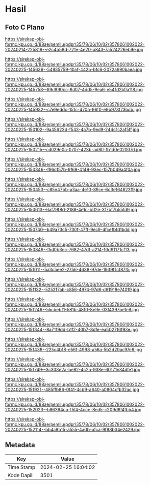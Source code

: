# Hasil

## Foto C Plano

https://sirekap-obj-formc.kpu.go.id/88ae/pemilu/pdpr/35/78/06/10/02/3578061002022-20240214-225819--e2c4b58d-721e-4e20-a843-7a524226eb9e.jpg

https://sirekap-obj-formc.kpu.go.id/88ae/pemilu/pdpr/35/78/06/10/02/3578061002022-20240225-145639--54935759-10af-442b-bfc6-2072a990baea.jpg

https://sirekap-obj-formc.kpu.go.id/88ae/pemilu/pdpr/35/78/06/10/02/3578061002022-20240225-145758--89d890cc-8d07-4dd5-9ea6-e541d2b0a118.jpg

https://sirekap-obj-formc.kpu.go.id/88ae/pemilu/pdpr/35/78/06/10/02/3578061002022-20240225-145932--c7e9eddc-151c-470a-96f0-e9b973f73bdb.jpg

https://sirekap-obj-formc.kpu.go.id/88ae/pemilu/pdpr/35/78/06/10/02/3578061002022-20240225-150102--9a45623d-f543-4a7b-9ed9-244c1c2af5ff.jpg

https://sirekap-obj-formc.kpu.go.id/88ae/pemilu/pdpr/35/78/06/10/02/3578061002022-20240225-150215--cd029e0a-0707-423b-ad60-fb1d0e02007d.jpg

https://sirekap-obj-formc.kpu.go.id/88ae/pemilu/pdpr/35/78/06/10/02/3578061002022-20240225-150346--f96c157b-9f69-4149-93ec-157b049a4f0a.jpg

https://sirekap-obj-formc.kpu.go.id/88ae/pemilu/pdpr/35/78/06/10/02/3578061002022-20240225-150453--c85e47bb-a3aa-4e10-89ce-6c3e164623f9.jpg

https://sirekap-obj-formc.kpu.go.id/88ae/pemilu/pdpr/35/78/06/10/02/3578061002022-20240225-150613--6af79f8d-2188-4e1c-b02e-3f7bf7b55fd9.jpg

https://sirekap-obj-formc.kpu.go.id/88ae/pemilu/pdpr/35/78/06/10/02/3578061002022-20240225-150740--b49a73c5-730f-47ff-9ec9-dfcefbfd1bdd.jpg

https://sirekap-obj-formc.kpu.go.id/88ae/pemilu/pdpr/35/78/06/10/02/3578061002022-20240225-150849--f5d0b3ec-7682-47df-a214-10d91171cf13.jpg

https://sirekap-obj-formc.kpu.go.id/88ae/pemilu/pdpr/35/78/06/10/02/3578061002022-20240225-151011--5a3c5ee2-2756-4638-97de-1939f1cf87f5.jpg

https://sirekap-obj-formc.kpu.go.id/88ae/pemilu/pdpr/35/78/06/10/02/3578061002022-20240225-151132--525217ab-c856-4974-97d6-d61918e74019.jpg

https://sirekap-obj-formc.kpu.go.id/88ae/pemilu/pdpr/35/78/06/10/02/3578061002022-20240225-151246--55cbebf1-581b-48f0-8e9e-03f4397be1e8.jpg

https://sirekap-obj-formc.kpu.go.id/88ae/pemilu/pdpr/35/78/06/10/02/3578061002022-20240225-151344--8a7119dd-b1f2-40b7-8dfe-ea5027f6f93e.jpg

https://sirekap-obj-formc.kpu.go.id/88ae/pemilu/pdpr/35/78/06/10/02/3578061002022-20240225-151438--225c4b18-e56f-4998-a56a-5b2d20ac97e6.jpg

https://sirekap-obj-formc.kpu.go.id/88ae/pemilu/pdpr/35/78/06/10/02/3578061002022-20240225-151749--3c303e2a-be82-4c2a-938e-60171e34dfe1.jpg

https://sirekap-obj-formc.kpu.go.id/88ae/pemilu/pdpr/35/78/06/10/02/3578061002022-20240225-151921--485ffb86-0f41-4cb9-a640-a0804cfb32ac.jpg

https://sirekap-obj-formc.kpu.go.id/88ae/pemilu/pdpr/35/78/06/10/02/3578061002022-20240225-152023--b86364ca-f5f4-4cce-8ed5-c209d8f4fbb4.jpg

https://sirekap-obj-formc.kpu.go.id/88ae/pemilu/pdpr/35/78/06/10/02/3578061002022-20240225-152114--bb4a8b15-a555-4a0b-afca-9f88b34e2429.jpg


## Metadata

| Key        | Value               |
| ---------- | ------------------- |
| Time Stamp | 2024-02-25 16:04:02 |
| Kode Dapil | 3501                |



